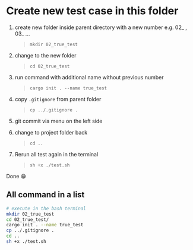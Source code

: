 # Create new test case in this folder

1. create new folder inside parent directory with a new number
e.g. 02_ , 03_ ...  
    > `mkdir 02_true_test`
2. change to the new folder 
    > `cd 02_true_test`
3. run command with additional name without previous number  
    > `cargo init . --name true_test`
4. copy `.gitignore` from parent folder
    > `cp ../.gitignore . `
5. git commit via menu on the left side
    >
6. change to project folder back 
    > `cd ..`
7. Rerun all test again in the terminal   
    > `sh +x ./test.sh`

Done :grin:



## All command in a list 
``` bash
# execute in the bash terminal
mkdir 02_true_test 
cd 02_true_test/
cargo init . --name true_test
cp ../.gitignore .
cd ..
sh +x ./test.sh
```
